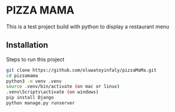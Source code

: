 # PIZZA MAMA

This is a test project build with python to display a restaurant menu

## Installation

Steps to run this project

```bash
git clone https://github.com/oluwatoyinfaly/pizzaMaMa.git
cd pizzamama
python3 -m venv .venv
source .venv/bin/activate (on mac or linux)
.venv\Scripts\activate (on windows)
pip install Django
python manage.py runserver
```